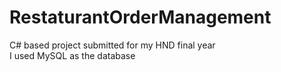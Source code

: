 # RestaturantOrderManagement
C# based project submitted for my HND final year<br/>
I used MySQL as the database
